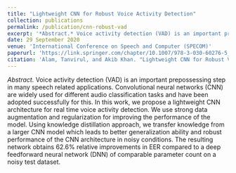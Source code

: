 ```yaml
---
title: "Lightweight CNN for Robust Voice Activity Detection"
collection: publications
permalink: /publication/cnn-robust-vad
excerpt: '*Abstract.* Voice activity detection (VAD) is an important prepossessing step in many speech related applications. Convolutional neural networks (CNN) are widely used for different audio classification tasks and have been adopted successfully for this. In this work, we propose a lightweight CNN architecture for real time voice activity detection. We use strong data augmentation and regularization for improving the performance of the model. Using knowledge distillation approach, we transfer knowledge from a larger CNN model which leads to better generalization ability and robust performance of the CNN architecture in noisy conditions. The resulting network obtains 62.6% relative improvements in EER compared to a deep feedforward neural network (DNN) of comparable parameter count on a noisy test dataset.'
date: 29 September 2020
venue: 'International Conference on Speech and Computer (SPECOM)'
paperurl: 'https://link.springer.com/chapter/10.1007/978-3-030-60276-5_1'
citation: 'Alam, Tanvirul, and Akib Khan. "Lightweight CNN for Robust Voice Activity Detection." International Conference on Speech and Computer. Springer, Cham, 2020.' 
---
```


*Abstract.* Voice activity detection (VAD) is an important prepossessing step in many speech related applications. Convolutional neural networks (CNN) are widely used for different audio classification tasks and have been adopted successfully for this. In this work, we propose a lightweight CNN architecture for real time voice activity detection. We use strong data augmentation and regularization for improving the performance of the model. Using knowledge distillation approach, we transfer knowledge from a larger CNN model which leads to better generalization ability and robust performance of the CNN architecture in noisy conditions. The resulting network obtains 62.6% relative improvements in EER compared to a deep feedforward neural network (DNN) of comparable parameter count on a noisy test dataset.


<!--
This paper is about the number 1. The number 2 is left for future work.



[Download paper here](http://academicpages.github.io/files/paper1.pdf)

Recommended citation: Your Name, You. (2009). "Paper Title Number 1." <i>Journal 1</i>. 1(1).
-->
